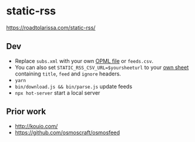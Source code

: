 # static-rss

https://roadtolarissa.com/static-rss/

## Dev

- Replace `subs.xml` with your own [OPML file](https://blog.feedly.com/opml/) or `feeds.csv`.
- You can also set `STATIC_RSS_CSV_URL=$yoursheeturl` to your [own sheet](https://docs.google.com/spreadsheets/d/14nBbfTEPPzncQhRXuNkSUjBWwPc3OCH3bibuB9UbwfM/edit#gid=0) containing `title`, `feed` and `ignore` headers. 
- `yarn`
- `bin/download.js && bin/parse.js` update feeds
- `npx hot-server` start a local server

## Prior work

- http://kouio.com/
- https://github.com/osmoscraft/osmosfeed


